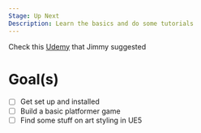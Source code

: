 ```yaml
---
Stage: Up Next
Description: Learn the basics and do some tutorials
---
```

Check this [Udemy](https://www.udemy.com/course/ue5-ultimate-bp-course/) that Jimmy suggested

# Goal(s)
- [ ] Get set up and installed
- [ ] Build a basic platformer game
- [ ] Find some stuff on art styling in UE5
